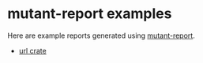 # mutant-report examples

Here are example reports generated using [mutant-report](https://github.com/max-te/mutant-report).

- [url crate](./url/index.html)
